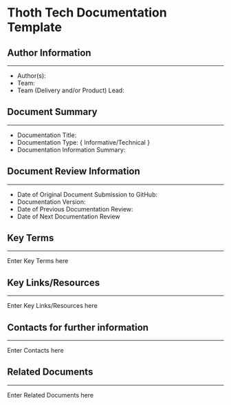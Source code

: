 # Thoth Tech Documentation Template

## Author Information

---

- Author(s):
- Team:
- Team (Delivery and/or Product) Lead:

## Document Summary

---

- Documentation Title:
- Documentation Type: { Informative/Technical }
- Documentation Information Summary:

## Document Review Information

---

- Date of Original Document Submission to GitHub:
- Documentation Version:
- Date of Previous Documentation Review:
- Date of Next Documentation Review

## Key Terms

---

Enter Key Terms here

## Key Links/Resources

---

Enter Key Links/Resources here

## Contacts for further information

---

Enter Contacts here

## Related Documents

---

Enter Related Documents here
